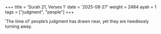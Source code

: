 +++
title = 'Surah 21, Verses 1'
date = '2025-08-27'
weight = 2484
ayah = 1
tags = ["judgment", "people"]
+++

˹The time of˺ people’s judgment has drawn near, yet they are heedlessly turning away.